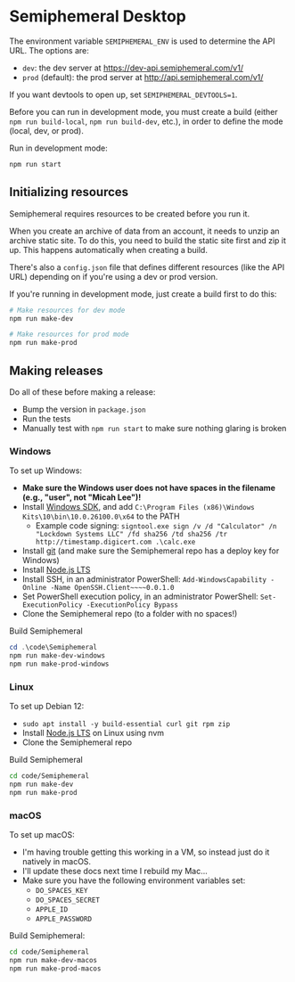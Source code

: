 # Semiphemeral Desktop

The environment variable `SEMIPHEMERAL_ENV` is used to determine the API URL. The options are:

- `dev`: the dev server at https://dev-api.semiphemeral.com/v1/
- `prod` (default): the prod server at http://api.semiphemeral.com/v1/

If you want devtools to open up, set `SEMIPHEMERAL_DEVTOOLS=1`.

Before you can run in development mode, you must create a build (either `npm run build-local`, `npm run build-dev`, etc.), in order to define the mode (local, dev, or prod).

Run in development mode:

```sh
npm run start
```

## Initializing resources

Semiphemeral requires resources to be created before you run it.

When you create an archive of data from an account, it needs to unzip an archive static site. To do this, you need to build the static site first and zip it up. This happens automatically when creating a build.

There's also a `config.json` file that defines different resources (like the API URL) depending on if you're using a dev or prod version.

If you're running in development mode, just create a build first to do this:

```sh
# Make resources for dev mode
npm run make-dev

# Make resources for prod mode
npm run make-prod
```

## Making releases

Do all of these before making a release:

- Bump the version in `package.json`
- Run the tests
- Manually test with `npm run start` to make sure nothing glaring is broken

### Windows

To set up Windows:

- **Make sure the Windows user does not have spaces in the filename (e.g., "user", not "Micah Lee")!**
- Install [Windows SDK](https://developer.microsoft.com/en-us/windows/downloads/windows-sdk/), and add `C:\Program Files (x86)\Windows Kits\10\bin\10.0.26100.0\x64` to the PATH
  - Example code signing: `signtool.exe sign /v /d "Calculator" /n "Lockdown Systems LLC" /fd sha256 /td sha256 /tr http://timestamp.digicert.com .\calc.exe`
- Install [git](https://git-scm.com/download/win) (and make sure the Semiphemeral repo has a deploy key for Windows)
- Install [Node.js LTS](https://nodejs.org/en)
- Install SSH, in an administrator PowerShell: `Add-WindowsCapability -Online -Name OpenSSH.Client~~~~0.0.1.0`
- Set PowerShell execution policy, in an administrator PowerShell: `Set-ExecutionPolicy -ExecutionPolicy Bypass`
- Clone the Semiphemeral repo (to a folder with no spaces!)

Build Semiphemeral

```powershell
cd .\code\Semiphemeral
npm run make-dev-windows
npm run make-prod-windows
```

### Linux

To set up Debian 12:

- `sudo apt install -y build-essential curl git rpm zip`
- Install [Node.js LTS](https://nodejs.org/en/download/package-manager) on Linux using nvm
- Clone the Semiphemeral repo

Build Semiphemeral

```sh
cd code/Semiphemeral
npm run make-dev
npm run make-prod
```

### macOS

To set up macOS:

- I'm having trouble getting this working in a VM, so instead just do it natively in macOS.
- I'll update these docs next time I rebuild my Mac...
- Make sure you have the following environment variables set:
  - `DO_SPACES_KEY`
  - `DO_SPACES_SECRET`
  - `APPLE_ID`
  - `APPLE_PASSWORD`

Build Semiphemeral:

```sh
cd code/Semiphemeral
npm run make-dev-macos
npm run make-prod-macos
```
